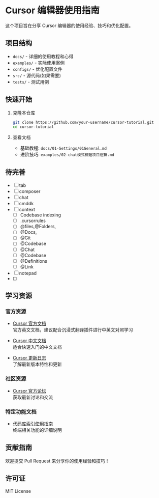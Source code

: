 # Cursor 编辑器使用指南

这个项目旨在分享 Cursor 编辑器的使用经验、技巧和优化配置。

## 项目结构

- `docs/` - 详细的使用教程和心得
- `examples/` - 实际使用案例
- `configs/` - 优化配置文件
- `src/` - 源代码(如果需要)
- `tests/` - 测试用例

## 快速开始

1. 克隆本仓库

   ```bash
   git clone https://github.com/your-username/cursor-tutorial.git
   cd cursor-tutorial
   ```

2. 查看文档
   - 基础教程: `docs/01-Settings/01General.md`
   - 进阶技巧: `examples/02-chat模式梳理项目逻辑.md`
  
## 待完善
- [ ] tab
- [ ] composer
- [ ] chat
- [ ] cmddk
- [ ] context
  - [ ] Codebase indexing
  - [ ] .cursorrules
  - [ ] @files,@Folders,
  - [ ] @Docs,
  - [ ] @Git
  - [ ] @Codebase
  - [ ] @Chat
  - [ ] @Codebase
  - [ ] @Definitions
  - [ ] @Link
- [ ] notepad
- [ ] 


## 学习资源

### 官方资源

- [Cursor 官方文档](https://www.cursor.com/)  
  官方英文文档，建议配合沉浸式翻译插件进行中英文对照学习

- [Cursor 中文文档](https://www.cursordocs.com/zh)  
  适合快速入门的中文文档

- [Cursor 更新日志](https://www.cursor.com/changelog)  
  了解最新版本特性和更新

### 社区资源

- [Cursor 官方论坛](https://forum.cursor.com/)  
  获取最新讨论和交流

### 特定功能文档

- [代码库索引使用指南](https://cursordocs.com/zh/docs/context/codebase-indexing)  
  终端相关功能的详细说明

## 贡献指南

欢迎提交 Pull Request 来分享你的使用经验和技巧！

## 许可证

MIT License
